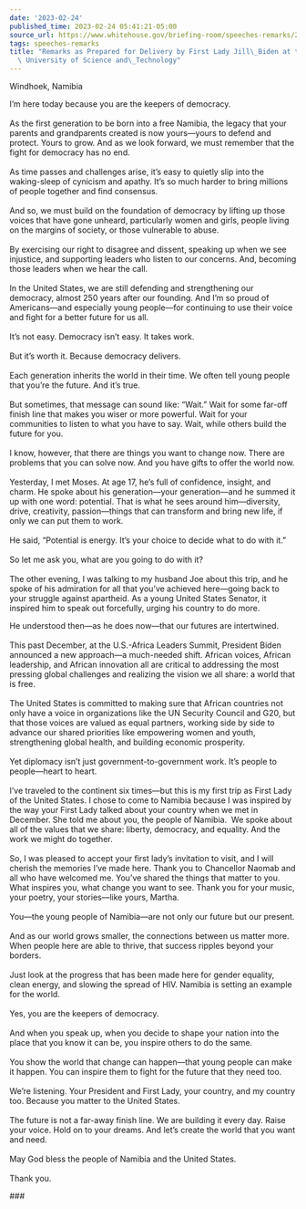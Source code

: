 ```yaml
---
date: '2023-02-24'
published_time: 2023-02-24 05:41:21-05:00
source_url: https://www.whitehouse.gov/briefing-room/speeches-remarks/2023/02/24/remarks-as-prepared-for-delivery-by-first-lady-jill-biden-at-the-namibia-university-of-science-and-technology/
tags: speeches-remarks
title: "Remarks as Prepared for Delivery by First Lady Jill\_Biden at the Namibia\
  \ University of Science and\_Technology"
---
```

 
Windhoek, Namibia

  
I’m here today because you are the keepers of democracy.  
   
As the first generation to be born into a free Namibia, the legacy that
your parents and grandparents created is now yours—yours to defend and
protect. Yours to grow. And as we look forward, we must remember that
the fight for democracy has no end.  
   
As time passes and challenges arise, it’s easy to quietly slip into the
waking-sleep of cynicism and apathy. It’s so much harder to bring
millions of people together and find consensus.  
   
And so, we must build on the foundation of democracy by lifting up those
voices that have gone unheard, particularly women and girls, people
living on the margins of society, or those vulnerable to abuse.   
   
By exercising our right to disagree and dissent, speaking up when we see
injustice, and supporting leaders who listen to our concerns. And,
becoming those leaders when we hear the call.  
   
In the United States, we are still defending and strengthening our
democracy, almost 250 years after our founding. And I’m so proud of
Americans—and especially young people—for continuing to use their voice
and fight for a better future for us all.  
   
It’s not easy. Democracy isn’t easy. It takes work.  
   
But it’s worth it. Because democracy delivers.  
   
Each generation inherits the world in their time. We often tell young
people that you’re the future. And it’s true.  
   
But sometimes, that message can sound like: “Wait.” Wait for some
far-off finish line that makes you wiser or more powerful. Wait for your
communities to listen to what you have to say. Wait, while others build
the future for you.  
   
I know, however, that there are things you want to change now. There are
problems that you can solve now. And you have gifts to offer the world
now.  
   
Yesterday, I met Moses. At age 17, he’s full of confidence, insight, and
charm. He spoke about his generation—your generation—and he summed it up
with one word: potential. That is what he sees around him—diversity,
drive, creativity, passion—things that can transform and bring new life,
if only we can put them to work.  
   
He said, “Potential is energy. It’s your choice to decide what to do
with it.”  
   
So let me ask you, what are you going to do with it?  
   
The other evening, I was talking to my husband Joe about this trip, and
he spoke of his admiration for all that you’ve achieved here—going back
to your struggle against apartheid. As a young United States Senator, it
inspired him to speak out forcefully, urging his country to do more.  
  
He understood then—as he does now—that our futures are intertwined.   
   
This past December, at the U.S.-Africa Leaders Summit, President Biden
announced a new approach—a much-needed shift. African voices, African
leadership, and African innovation all are critical to addressing the
most pressing global challenges and realizing the vision we all share: a
world that is free.  
   
The United States is committed to making sure that African countries not
only have a voice in organizations like the UN Security Council and G20,
but that those voices are valued as equal partners, working side by side
to advance our shared priorities like empowering women and youth,
strengthening global health, and building economic prosperity.  
   
Yet diplomacy isn’t just government-to-government work. It’s people to
people—heart to heart.  
   
I’ve traveled to the continent six times—but this is my first trip as
First Lady of the United States. I chose to come to Namibia because I
was inspired by the way your First Lady talked about your country when
we met in December. She told me about you, the people of Namibia.  We
spoke about all of the values that we share: liberty, democracy, and
equality. And the work we might do together.  
   
So, I was pleased to accept your first lady’s invitation to visit, and I
will cherish the memories I’ve made here. Thank you to Chancellor Naomab
and all who have welcomed me. You’ve shared the things that matter to
you. What inspires you, what change you want to see. Thank you for your
music, your poetry, your stories—like yours, Martha.  
   
You—the young people of Namibia—are not only our future but our
present.  
   
And as our world grows smaller, the connections between us matter more.
When people here are able to thrive, that success ripples beyond your
borders.  
   
Just look at the progress that has been made here for gender equality,
clean energy, and slowing the spread of HIV. Namibia is setting an
example for the world.  
   
Yes, you are the keepers of democracy.  
   
And when you speak up, when you decide to shape your nation into the
place that you know it can be, you inspire others to do the same.  
   
You show the world that change can happen—that young people can make it
happen. You can inspire them to fight for the future that they need
too.  
   
We’re listening. Your President and First Lady, your country, and my
country too. Because you matter to the United States.  
   
The future is not a far-away finish line. We are building it every day.
Raise your voice. Hold on to your dreams. And let’s create the world
that you want and need.    
   
May God bless the people of Namibia and the United States.  
   
Thank you.

\###
